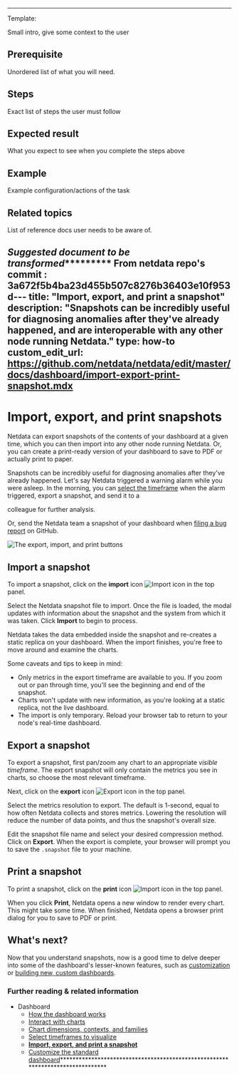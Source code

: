 <!--
Title: "Snapshot data"
custom_edit_url: "https://github.com/netdata/netdata/blob/master/docs/tasks/miscellaneous/snapshot-data.md"
learn_status: "Published"
learn_topic_type: "Tasks"
learn_rel_path: "miscellaneous"
learn_docs_purpose: "Instructions on how to take snapshots of data"
-->

**********************************************************************
Template:

Small intro, give some context to the user

## Prerequisite

Unordered list of what you will need. 

## Steps

Exact list of steps the user must follow

## Expected result

What you expect to see when you complete the steps above

## Example

Example configuration/actions of the task

## Related topics

List of reference docs user needs to be aware of.

*****************Suggested document to be transformed**************************
From netdata repo's commit : 3a672f5b4ba23d455b507c8276b36403e10f953d---
title: "Import, export, and print a snapshot"
description: "Snapshots can be incredibly useful for diagnosing anomalies after they've already happened, and are interoperable with any other node running Netdata."
type: how-to
custom_edit_url: https://github.com/netdata/netdata/edit/master/docs/dashboard/import-export-print-snapshot.mdx
---

# Import, export, and print snapshots

Netdata can export snapshots of the contents of your dashboard at a given time, which you can then import into any other
node running Netdata. Or, you can create a print-ready version of your dashboard to save to PDF or actually print to
paper.

Snapshots can be incredibly useful for diagnosing anomalies after they've already happened. Let's say Netdata triggered a warning alarm while you were asleep. In the morning, you can [select the
timeframe](/docs/dashboard/visualization-date-and-time-controls.mdx) when the alarm triggered, export a snapshot, and send it to a

colleague for further analysis.

Or, send the Netdata team a snapshot of your dashboard when [filing a bug
report](https://github.com/netdata/netdata/issues/new?assignees=&labels=bug%2Cneeds+triage&template=BUG_REPORT.yml) on
GitHub.

![The export, import, and print
buttons](https://user-images.githubusercontent.com/1153921/114218399-360fb600-991e-11eb-8dea-fabd2bffc5b3.gif)

## Import a snapshot

To import a snapshot, click on the **import** icon ![Import
icon](https://raw.githubusercontent.com/netdata/netdata-ui/98e31799c1ec0983f433537ff16d2ac2b0d994aa/src/components/icon/assets/upload.svg)
in the top panel.

Select the Netdata snapshot file to import. Once the file is loaded, the modal updates with information about the
snapshot and the system from which it was taken. Click **Import** to begin to process.

Netdata takes the data embedded inside the snapshot and re-creates a static replica on your dashboard. When the import
finishes, you're free to move around and examine the charts. 

Some caveats and tips to keep in mind:

- Only metrics in the export timeframe are available to you. If you zoom out or pan through time, you'll see the
  beginning and end of the snapshot.
- Charts won't update with new information, as you're looking at a static replica, not the live dashboard.
- The import is only temporary. Reload your browser tab to return to your node's real-time dashboard.

## Export a snapshot

To export a snapshot, first pan/zoom any chart to an appropriate _visible timeframe_. The export snapshot will only
contain the metrics you see in charts, so choose the most relevant timeframe.

Next, click on the **export** icon ![Export
icon](https://raw.githubusercontent.com/netdata/netdata-ui/98e31799c1ec0983f433537ff16d2ac2b0d994aa/src/components/icon/assets/download.svg)
in the top panel.

Select the metrics resolution to export. The default is 1-second, equal to how often Netdata collects and stores
metrics. Lowering the resolution will reduce the number of data points, and thus the snapshot's overall size.

Edit the snapshot file name and select your desired compression method. Click on **Export**. When the export is
complete, your browser will prompt you to save the `.snapshot` file to your machine.

## Print a snapshot

To print a snapshot, click on the **print** icon ![Import
icon](https://raw.githubusercontent.com/netdata/netdata-ui/98e31799c1ec0983f433537ff16d2ac2b0d994aa/src/components/icon/assets/print.svg)
in the top panel.

When you click **Print**, Netdata opens a new window to render every chart. This might take some time. When finished,
Netdata opens a browser print dialog for you to save to PDF or print.

## What's next?

Now that you understand snapshots, now is a good time to delve deeper into some of the dashboard's lesser-known
features, such as [customization](/docs/dashboard/customize.mdx) or [building new, custom
dashboards](/web/gui/custom/README.md).

### Further reading & related information

- Dashboard
  - [How the dashboard works](/docs/dashboard/how-dashboard-works.mdx)
  - [Interact with charts](/docs/dashboard/interact-charts.mdx)
  - [Chart dimensions, contexts, and families](/docs/dashboard/dimensions-contexts-families.mdx)
  - [Select timeframes to visualize](/docs/dashboard/visualization-date-and-time-controls.mdx)
  - **[Import, export, and print a snapshot](/docs/dashboard/import-export-print-snapshot.mdx)**
  - [Customize the standard dashboard](/docs/dashboard/customize.mdx)*******************************************************************************
